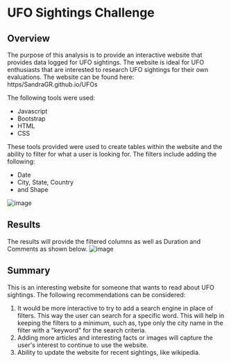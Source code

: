 # UFO Sightings Challenge

## Overview
The purpose of this analysis is to provide an interactive website that provides data logged for UFO sightings. The website is ideal for UFO enthusiasts that are interested to research UFO sightings for their own evaluations. The website can be found here: https/SandraGR.github.io/UFOs

The following tools were used: 

- Javascript
- Bootstrap
- HTML
- CSS 

These tools provided were used to create tables within the website and the ability to filter for what a user is looking for. The filters include adding the following:
- Date
- City, State, Country
- and Shape

![image](https://user-images.githubusercontent.com/30300621/186809889-27f57d31-56c1-463a-b124-699a277979ba.png)


## Results
The results will provide the filtered columns as well as Duration and Comments as shown below. 
![image](https://user-images.githubusercontent.com/30300621/186809802-2d20a171-ae67-485b-a444-def0e2bfa1b8.png)

## Summary
This is an interesting website for someone that wants to read about UFO sightings. The following recommendations can be considered:

1. It would be more interactive to try to add a search engine in place of filters. This way the user can search for a specific word. This will help in keeping the filters to a minimum, such as, type only the city name in the filter with a "keyword" for the search criteria. 
2. Adding more articles and interesting facts or images will capture the user's interest to continue to use the website. 
3. Ability to update the website for recent sightings, like wikipedia.  
